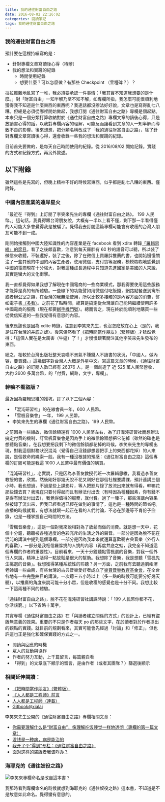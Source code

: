```yaml
---
title: 我的通往財富自由之路
date: 2016-08-02 22:26:02
categories: 閱讀筆記
tags: 我的通往財富自由之路
---
```

### 我的通往財富自由之路

預計要在這裡持續寫的是：
- 針對專欄文章寫讀後心得（待辦）
- 我的想法和實踐的紀錄
    - 時間使用紀錄
    - 想要什麼？可以怎麼做？有那些 Checkpoint （里程碑？）？

拉拉雜雜地亂寫了一堆，我必須要承認一件事情：「我其實不知道我想要的是什麼。」對「財富自由」一知半解乃至不知不解，如專欄所指，我怎麼可能很順利地獲得我不知道是什麼東西的東西呢？我連話都沒辦法好好說，文章也是寫得亂七八糟。但總是必須從哪裡開始做起，我想訂閱《通往財富自由之路》專欄是個起點。本來只是一個分類打算收納對於《通往財富自由之路》專欄文章的讀後心得，只是放讀書心得的話，以我對專欄內容的理解，可能反而讓看到文章的人一知半解而導致不良的影響。後來想想，把分類名稱改成了「我的通往財富自由之路」，除了針對專欄文章寫讀後心得，還會收錄一些我的想法和實踐的紀錄。

目前首先要做的，是每天自己時間使用的紀錄。從 2016/08/02 開始記錄。實踐的方式和紀錄方式，再另外敘述。


## 以下附錄

雖然這些是先寫的，但晚上精神不好的時候寫東西，似乎都是亂七八糟的東西。僅附錄。

### 中國內容產業的遠岸星火

「最近在『得到』上訂閱了李笑來先生的專欄《通往財富自由之路》。 199 人民幣。」這句話，我覺得跟台灣朋友說，大概有一半以上看不懂，剩下那一半看得懂的人可能大多會覺得我是被騙了。覺得我去訂閱這篇專欄可能會有收穫的台灣人朋友可能不到一成。

剛開始接觸到中國大陸知識性的內容產業是在 facebook 看到 xdite 轉錄[「羅輯思維」的節目](http://www.youku.com/show_page/id_z5bdbf57c947311e3b8b7.html)。看了之後頗喜歡，注意到每天羅胖有 60 秒的語音可以聽，所以裝了微信來收聽，不裝還好，裝了之後，除了在微信上買羅胖推薦的書，也開始慢慢關注了一些其他的中國的內容生產者。使用微信，支付寶等服務，模模糊糊地感覺到中國的電商現在十分強大，對我這種成長過程中只知道先進國家是美國的人來說，其實是蠻大的文化衝擊。

我一直都覺得如果我想了解現在中國電商的一些商業模式，那我得要使用這些服務才能算是真的有所體驗。一些線下的功能譬如用微信付吃飯錢，網路點餐送到寓所或者辦公室之類，在台灣的我無法使用，所以比較多接觸的是內容方面的消費，譬如電子書[（多看）](http://www.duokan.com/)。之前花了點時間，總算是搞定從台灣讓自己能夠繼續使用許多中國電商的服務（現在都要[綁手機門號](http://hanscholem.tw/2016/07/22/WeChat-Go/)）。總而言之，現在終於能順利地購買一些從微信知道的一些我覺得有意思的內容。

後來應該也是因為 xdite 轉錄，注意到李笑來先生，也沒怎麼放在心上（是的，我是住在台灣的井底之蛙）。後來偶然看了[《把時間當作朋友》（繁體版）](http://www.books.com.tw/products/0010710928)才猛然覺得：「這個人實在是太厲害（牛逼）了！」才慢慢跟著關注其他李笑來先生發布的東西。

總之，相較於台灣出版社整天哀嘆不景氣不賺錢人不讀書的狀況，「中國人，做內容，要賣錢。」這幾個字對台灣人大概是外星中文。寫這篇文章的時候，《通往財富自由之路》的訂閱人數已經有 26376 人，是一個創造了 近 525 萬人民幣營收，大約 2600 多萬台幣，的「付費，網路，文字，專欄」。


### 幹嘛不看盜版？

最近因為羅輯思維的推坑，訂了以下三個內容：
- 「混沌研習社」的在線會員一年，600 人民幣。
- 「雪楓音樂會」一年， 199 人民幣。
- 李笑來先生的專欄《通往財富自由之路》，199 人民幣。

之前因為一些緣故，微信餘額還有 1000 人民幣左右，為了訂混沌研習社而想辦法搞定付費的機制，訂雪楓音樂會是因為手上的微信餘額想把它花掉（雖然的確也是想聽點音樂）。在我想要把我剩下的微信餘額都花掉的時候，李笑來先生的專欄出現，對我這個財務狀況混沌（覺得自己沒錢卻想要把手上的東西都花掉）的人來說，是個救命的繩索一般。我有一種沒根據的預感：《通往財富自由之路》這個專欄的訂閱可能是我這 1000 人民幣中最有價值的購買。

「混沌研習社」，老實說，只是因為李善友教授代班一次羅輯思維，我看過李善友教授的書，欣賞。然後剛好那幾天脫不花又剛好在那個社裡要講課，預計連講三個小時。我也想過，不過是些上課影片，等人把影片錄了放流出來就有得看，幹嘛花那些錢去買？我現在只要付得起而且有辦法付出去（有時因為種種因素，你有錢不見得有辦法付出去），我覺得值得的服務，就付費。過了一陣子，那些演講內容果然被錄了流出來，但我已經看過已經在做別的事情了，這也是一種時間的節省吧。直播的時候就看，有想法就跟一起正在看的人們討論，不必在那邊等不肖份子盜錄，也是一種掌握自己時間的方法。

「雪楓音樂會」，這是一個對我來說相對為了放鬆而做的消費。就是想一天中，花個十分鐘，聽聽被各種過度的色彩充斥的生活之外的聲音。一部分是因為脫不花在混沌的講演中提到這個專欄，一部分是因為我本來就還算喜歡聽古典音樂（外行人的喜歡），一部分是我相信羅胖挑的人挑的內容（再度井底之蛙，我完全不知道這個專欄的作者的重要性）。目前看來，一天十分鐘聽點雪楓選的音樂，對我一個外行人來說，精神上活得一點放鬆是很大的幫助。我想除了音樂，我是想聽「雪楓先生挑選的音樂」。我想獲得某種系統性的聆聽？另一方面，之前我有去聽過劉岠渭老師講一些曲目，有些台灣的古典音樂愛好者成立了[樂賞音樂教育基金會](http://www.poco-a-poco.org/portal/PortalHome.asp)，在全台各地有一些完整曲目的講演，一次聽三五小時以上（多一點的時候可能要分好幾天聽），以推廣的角度來說可能十分小眾，但是收穫的感覺也是十分不同。我想比較一下這兩種不同的體驗。

「通往財富自由之路」，脫不花在混沌研習社講課時說：「 199 人民幣你都不花，你活該窮。」以下省略十萬字。

其實專欄《通往財富自由之路》在「與讀者建立關係的方式」的設計上，已經有盜版無意義的效果。重要的不只是作者每天 po 的那些文字，在於讀者對於作者提出的觀點的實踐。就目前的規劃看來，其實可能會先經過「討論」和「修正」，但也許這也正是強化和確保實踐的方式之一。
- 閱讀與回應的時機
- 眾人的互動與協作
- 作者的努力互動，上千篇留言，每篇親自看
- 「得到」的文章底下顯示的留言，是由作者（或者其團隊？）篩選後顯示


### 相關延伸閱讀：

- [《把時間當作朋友》（繁體版）](http://www.books.com.tw/products/0010710928)
- [《人人都是工程师》前言](http://xiaolai.li/2016/06/12/makecs-preface/)
- [人人都是工程師（連載）](http://xiaolai.li/)
- [Gitbook@xialai](https://www.gitbook.com/@xiaolai)

李笑來先生公開的《通往財富自由之路》專欄相關文章：

- [你需要理解什么是“财富自由”，像理解吃饭睡觉一样地透彻（專欄的第一篇文章）](https://wap.koudaitong.com/v2/showcase/feature?alias=17392khl4&spm=m1470115632799550225016353.autoreply&redirect_count=1)
- [没钱是一种病，病是能治的](http://mp.weixin.qq.com/s?__biz=MzAxNzI4MTMwMw==&mid=2651630089&idx=1&sn=6d7752fbadb658f64ce5f5e04e8f966c&scene=0#wechat_redirect)
- [我开了个“得到”专栏：《通往财富自由之路》](http://mp.weixin.qq.com/s?__biz=MzAwMDgyMTA3Mg==&mid=2650056497&idx=1&sn=f7c9009a991230529d59d927e4fd9c0f&scene=0#wechat_redirect)
- [面对这样的盗版者我该咋办？](http://mp.weixin.qq.com/s?__biz=MzAxNzI4MTMwMw==&mid=2651630085&idx=1&sn=75a21a78b86f8f33db3371edfc08df5d#rd)

### 海耶克的《通往奴役之路》

![李笑來專欄命名是改自這本書？](https://c5.staticflickr.com/9/8560/28620612412_7e9b393050.jpg)

我那時看到專欄命名的時候就想到海耶克的《通往奴役之路》這本書，不知道是不是故意如此命名。覺得蠻有意思的。
